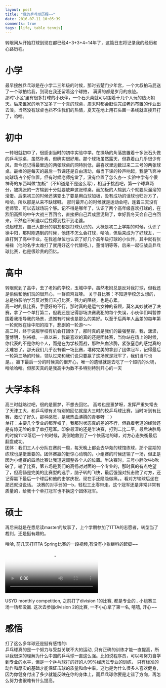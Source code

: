 ```yaml
---
layout: post
title: "我的乒乓球历程~~"
date: 2016-07-11 10:05:39
comments: true
tags: [life, table tennis]
---
```



转眼间从开始打球到现在都已经4+3+3+4=14年了，这篇日志将记录我的经历和心路历程。

<!--more-->
   
# 小学
最早接触乒乓球是在小学二三年级的时候，那时去楚门少年宫，一个大叔拍马屁送了一个球拍给我，到现在我还留着这个球拍， 满满的都是岁月的痕迹。
<img style="max-height:400px" class="lazy" data-original="/images/blog/160718_tt/340.JPG">     
那时'小区'里有很多打球的小伙伴，一个石头桌就可以围着十几个人玩的热火朝天。后来谁家的地下室多了一个真的球桌，周末时都会赶快完成老妈布置的作业出去浪。当然没有球桌也挡不住我们的热情，夏天在地上用石头画一条线就直接开打了，哈哈。   

# 初中
一转眼就初中了，很感谢当时的初中实验中学。在操场的角落放置着十多张石头做的乒乓球桌，虽然朴素，但确实很好用。那个球场虽然露天，但靠着山几乎很少有风，至今还记得最里边的两张球桌的网特别低，最喜欢里边数过来二三号的两张球桌。最棒的是每天的最后一节课还是自由活动，每当下课的铃声响起，我便飞奔冲向球场占个好位置。但有时候老师拖堂了，没有位置了怎么办～ 实验中学有个很神奇的东西叫做“加板”（不知道是不是这么写），相当于挑战吧，第一个球算两分，被挑张的一方输到十分就要放弃这张球桌，而加板的人输到六个就要灰溜溜的滚蛋。后来初三的时候还演变出了要是用白球加板，没有成功的话球也归对方了，哈哈，所以那是从来不缺球呀。
那时最开心的时候就是运动会吧，连着三天没有老师管，可以去球场玩个够。记不得是哪年了，认识了两个高年级喜欢打球的，在烈阳高照的中午大战三百回合，直接把自己弄成黑泥鳅了，幸好我冬天会自己白回来，不然也不知道以后找得到找不到老婆。    
说起球友，自己大部分的朋友都是打球认识的。大概是初二上学期的时候，认识了徐中阳，那时刚遇到的时候，他还不怎么会打球，哈哈，但后来成为了好球友，一直打到了高中毕业。在我爸单位也认识了好几个高年级打球的小伙伴，其中就有张裕禄（他的名字太难打了就用好这个代替吧。），董博明等等，后来一起征战县乒乓球比赛，也是很珍贵的回忆。      

# 高中
转眼就到了高中，去了老妈的学校，玉城中学，虽然老妈总是反对我打球，但我还是偷偷和他们玩的很开心，一群菜鸡互啄。
关于县比赛：不知道学校怎么想的，总是怕影响学习反对我们去打比赛，强力的阻挠，也是心累。     
高一时的县比赛，手感好的不行，那时真的是运气女神的眷顾，莫名其妙就进了决赛，拿了一个单打第二，但我还是记得那场决赛我犯的每个失误，小伙伴们叫暂停围着我指导我的场景，遗憾有时候也是那么的美好。以至于后两年人品差的每年第一轮就败在徐中阳的拍下，悲剧的一轮游～～      
高二时，终于说服学校有机会打团体了，那时真的是我们的最强整容，我，潇潇，董博明，张裕禄。一直以来，我最喜欢的真的还是团体赛，当你站在场上的时候，你代表的不是你的个人，而是在为学校而战，那种热血沸腾，紧张窒息的感觉真的太难忘了。那天我们几乎没有输一场比赛，堪称完美的拿到了团体冠军，记得最后一轮第三场的时候，领队过来和我们说只要赢了这场就是冠军了，我们当时也是。。赢下最后一分的时候真的很开心，唯一的遗憾就是去吃了一个超坑的火锅，哈哈哈哈。但那天真的是我高中为数不多特别特别开心的一天          
<img style="max-height:400px" class="lazy" data-original="/images/blog/160718_tt/highschool.JPG">       

# 大学本科
高三时就略过吧，很的是噩梦，不想去回忆。
高考也是噩梦呀，发挥严重失常去了天津工大，和乒乓球有关特别的回忆就是大三时的校乒乓球比赛，当时听到有比赛，激动了好久，那种感觉，是我热血沸腾的青春呀 ：）     
单打：主要几个专业的都弃权了，我那时状态真的差的不行，但靠着老道的经验还是有惊无险的拿了单打冠军。印象最深的还是半决赛，打到二比二平，最后决胜局的时候11:12落后一个的时候，我倒地救到了一个快落地的球，对方心态失衡最后翻盘成功。     
团体：我们三人小分队在赛前一周，每天晚上都会去华苑的球馆练球，那个星期的练球也是挺重要的。团体赛赢的挺惊心动魄的，小组赛的时候还输了一场，但正是因为小组赛的四场比赛让我迅速调整各个人的位置。半决赛时，三号小胖吹牛b吹破了，输了比赛，第五场是我们的高畅对对面的一个专业的，那时真的有点绝望了，但高畅是完美的比赛型的选手，脑子转的飞快，最后强强对抗击败了对方，还记得赢下最后一个球后和他的击掌庆祝，现在手还隐隐做痛。。看对方输球后坐在那还就没说话。 决赛的对手弱的一b，轻松三比零带走。这个冠军还是非常非常有质量的，给我十个单打冠军也不换这个团体冠军。           
<img style="max-height:400px" class="lazy" data-original="/images/blog/160718_tt/uni.jpg">       


# 硕士
再后来就是在悉尼读master的故事了，上个学期参加了ITTA的志愿者，转型当了裁判，还是挺有趣的。
<img style="max-height:350px" class="lazy" data-original="/images/blog/160718_tt/sydney.jpg">     
<img style="max-height:350px" class="lazy" data-original="/images/blog/160718_tt/itta.png">     
<img style="max-height:350px" class="lazy" data-original="/images/blog/160718_tt/IMG_6277.jpeg">     

哈哈, 前几天打ITTA Spring比赛的一段视频,有没有小张继科的赶脚~~
<video controls="" name="media" poster="/images/blog/160703_diary/poster.jpg"><source src="/images/blog/160703_diary/final.mp4" type="video/mp4"></video>

USYD monthly competition, 之前打了division 1的比赛, 都是专业的.. 小组赛三场一场都没赢. 这次去参加division 2的比赛, 一不小心拿了第一名, 嘻嘻, 开心~~
<img style="max-height:400px" class="lazy" data-original="/images/blog/160718_tt/firstplace.JPG">       

# 感悟
打了这么多年球还是挺有感悟的:   
乒乓球真的是一个努力与受益关联不大的运动, 只有正确的训练才能一直提高，所以我很深的理解为什么中国的乒乓球一直这么强。比如说程序员，可以考努力自学到专业的水平，但是一个乒乓球打的好的人99%经历过专业的训练， 只有标准的动作和厚实的基础才能保证击球的质量和命中率。这也是为什么很多人喜欢健身，因为你健身付出了多少就能反映在你的身体上，而乒乓球你要是走错了方向，再怎么努力也很难有什么提高。    


